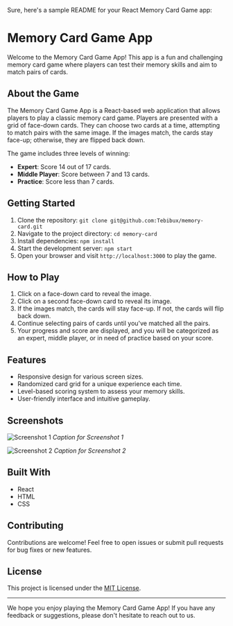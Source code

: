 Sure, here's a sample README for your React Memory Card Game app:

# Memory Card Game App

Welcome to the Memory Card Game App! This app is a fun and challenging memory card game where players can test their memory skills and aim to match pairs of cards.

## About the Game

The Memory Card Game App is a React-based web application that allows players to play a classic memory card game. Players are presented with a grid of face-down cards. They can choose two cards at a time, attempting to match pairs with the same image. If the images match, the cards stay face-up; otherwise, they are flipped back down.

The game includes three levels of winning:

- **Expert**: Score 14 out of 17 cards.
- **Middle Player**: Score between 7 and 13 cards.
- **Practice**: Score less than 7 cards.

## Getting Started

1. Clone the repository: `git clone git@github.com:Tebibux/memory-card.git`
2. Navigate to the project directory: `cd memory-card`
3. Install dependencies: `npm install`
4. Start the development server: `npm start`
5. Open your browser and visit `http://localhost:3000` to play the game.

## How to Play

1. Click on a face-down card to reveal the image.
2. Click on a second face-down card to reveal its image.
3. If the images match, the cards will stay face-up. If not, the cards will flip back down.
4. Continue selecting pairs of cards until you've matched all the pairs.
5. Your progress and score are displayed, and you will be categorized as an expert, middle player, or in need of practice based on your score.

## Features

- Responsive design for various screen sizes.
- Randomized card grid for a unique experience each time.
- Level-based scoring system to assess your memory skills.
- User-friendly interface and intuitive gameplay.

## Screenshots

![Screenshot 1](screenshots/screenshot1.png)
*Caption for Screenshot 1*

![Screenshot 2](screenshots/screenshot2.png)
*Caption for Screenshot 2*

## Built With

- React
- HTML
- CSS

## Contributing

Contributions are welcome! Feel free to open issues or submit pull requests for bug fixes or new features.

## License

This project is licensed under the [MIT License](LICENSE).

---

We hope you enjoy playing the Memory Card Game App! If you have any feedback or suggestions, please don't hesitate to reach out to us.
